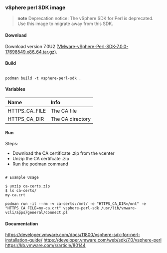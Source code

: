### vSphere perl SDK image

> **note** Deprecation notice: The vSphere SDK for Perl is deprecated.
> Use this image to migrate away from this SDK.

#### Download

Download version 7.0U2 ([VMware-vSphere-Perl-SDK-7.0.0-17698549.x86_64.tar.gz](https://developer.vmware.com/web/sdk/7.0/vsphere-perl)).

#### Build

``` shell

podman build -t vsphere-perl-sdk .

```

#### Variables

| Name          | Info             |
|:------------- |:---------------- |
| HTTPS_CA_FILE | The CA file      |
| HTTPS_CA_DIR  | The CA directory |

#### Run

Steps:
- Download the CA certificate .zip from the vcenter
- Unzip the CA certifcate .zip
- Run the podman command

``` shell

# Example Usage

$ unzip ca-certs.zip
$ ls ca-certs/
my-ca.crt

podman run -it --rm -v ca-certs:/mnt/ -e "HTTPS_CA_DIR=/mnt" -e "HTTPS_CA_FILE=my-ca.crt" vsphere-perl-sdk /usr/lib/vmware-vcli/apps/general/connect.pl

```

#### Documentation

https://developer.vmware.com/docs/11800/vsphere-sdk-for-perl-installation-guide/
https://developer.vmware.com/web/sdk/7.0/vsphere-perl
https://kb.vmware.com/s/article/80144
